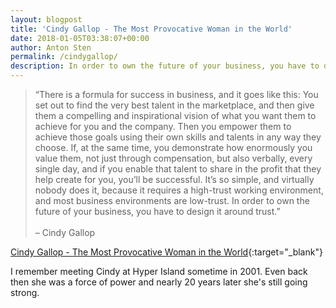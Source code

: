 ```yaml
---
layout: blogpost
title: 'Cindy Gallop - The Most Provocative Woman in the World'
date: 2018-01-05T03:38:07+00:00
author: Anton Sten
permalink: /cindygallop/
description: In order to own the future of your business, you have to design it around trust.
---
```

>“There is a formula for success in business, and it goes like this: You set out to find the very best talent in the marketplace, and then give them a compelling and inspirational vision of what you want them to achieve for you and the company. Then you empower them to achieve those goals using their own skills and talents in any way they choose. If, at the same time, you demonstrate how enormously you value them, not just through compensation, but also verbally, every single day, and if you enable that talent to share in the profit that they help create for you, you’ll be successful. It’s so simple, and virtually nobody does it, because it requires a high-trust working environment, and most business environments are low-trust. In order to own the future of your business, you have to design it around trust.”<br><br>
– Cindy Gallop

[Cindy Gallop - The Most Provocative Woman in the World](https://mmlafleur.com/most-remarkable-women/cindy-gallop-sextech-fund-interview){:target="_blank"}

I remember meeting Cindy at Hyper Island sometime in 2001. Even back then she was a force of power and nearly 20 years later she's still going strong.
